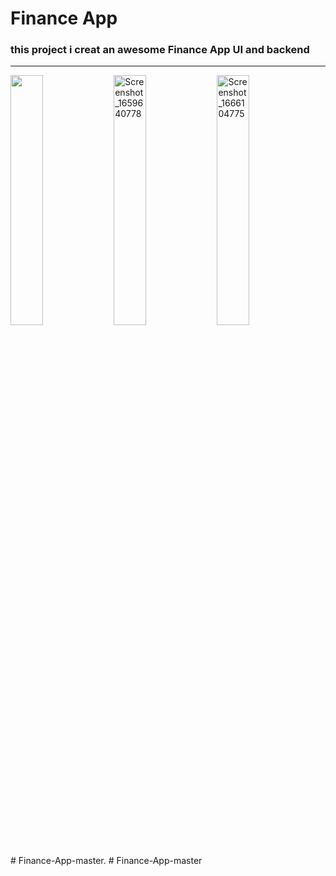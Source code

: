 <h1>Finance App</h1>

<h3>
this project i creat an awesome  Finance App UI and backend
</h3>
<p>

</p>
<hr>
<div style = "">
<img src="https://user-images.githubusercontent.com/102475069/196632952-349c0bf9-a0a2-45d2-a0c1-3f7e34dd823c.png" alt="" width="32%"/>
<img src="https://user-images.githubusercontent.com/102475069/196633092-f933f964-5930-4686-8ce8-9e702ebfb1b7.png" alt="Screenshot_1659640778" width="32%"/>
<img src="https://user-images.githubusercontent.com/102475069/196633198-ff6e1bdd-cad5-4085-b9d1-df5bd793f971.png" alt="Screenshot_1666104775" width="32%"/>
</div>
# Finance-App-master.
# Finance-App-master
